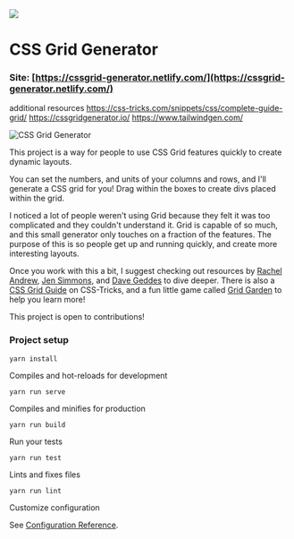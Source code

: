 <a href="https://www.netlify.com">
  <img src="https://www.netlify.com/img/global/badges/netlify-color-accent.svg"/>
</a>

# CSS Grid Generator

### Site: [https://cssgrid-generator.netlify.com/](https://cssgrid-generator.netlify.com/)

additional resources 
https://css-tricks.com/snippets/css/complete-guide-grid/
https://cssgridgenerator.io/
https://www.tailwindgen.com/

![CSS Grid Generator](https://s3-us-west-2.amazonaws.com/s.cdpn.io/28963/og-cssgrid.jpg)

This project is a way for people to use CSS Grid features quickly to create dynamic layouts.

You can set the numbers, and units of your columns and rows, and I'll generate a CSS grid for you! Drag within the boxes to create divs placed within the grid.

I noticed a lot of people weren't using Grid because they felt it was too complicated and they couldn't understand it. Grid is capable of so much, and this small generator only touches on a fraction of the features. The purpose of this is so people get up and running quickly, and create more interesting layouts.

Once you work with this a bit, I suggest checking out resources by [Rachel Andrew](https://twitter.com/rachelandrew), [Jen Simmons](https://twitter.com/jensimmons), and [Dave Geddes](https://twitter.com/geddski) to dive deeper. There is also a [CSS Grid Guide](https://css-tricks.com/snippets/css/complete-guide-grid/) on CSS-Tricks, and a fun little game called [Grid Garden](https://cssgridgarden.com/) to help you learn more!

This project is open to contributions!

### Project setup

```
yarn install
```

Compiles and hot-reloads for development

```
yarn run serve
```

Compiles and minifies for production

```
yarn run build
```

Run your tests

```
yarn run test
```

Lints and fixes files

```
yarn run lint
```

Customize configuration

See [Configuration Reference](https://cli.vuejs.org/config/).
